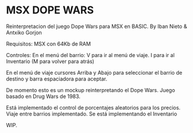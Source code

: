 # MSX DOPE WARS

Reinterpretacion del juego Dope Wars para MSX en BASIC.
By Iban Nieto & Antxiko Gorjon

Requisitos: MSX con 64Kb de RAM

Controles:
En el menú del barrio:
    V para ir al menú de viaje.
    I para ir al Inventario (M para volver para atrás)

En el menú de viaje cursores Arriba y Abajo para seleccionar el barrio de destino y barra espaciadora para aceptar.

De momento esto es un mockup reinterpretando el Dope Wars. Juego basado en Drug Wars de 1983.

Está implementado el control de porcentajes aleatorios para los precios.
Viaje entre barrios implementado. Se está implementando el Inventario

WIP.
